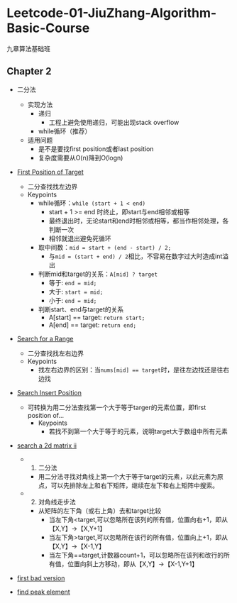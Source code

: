 # Leetcode-01-JiuZhang-Algorithm-Basic-Course
九章算法基础班

## Chapter 2

- 二分法
  - 实现方法
    - 递归
        - 工程上避免使用递归，可能出现stack overflow
    - while循环（推荐）
  - 适用问题
    - 是不是要找first position或者last position
    - 复杂度需要从O(n)降到O(logn)

- [First Position of Target](https://www.lintcode.com/problem/first-position-of-target/description)
  - 二分查找找左边界
  - Keypoints
    - while循环：`while (start + 1 < end)`
      - start + 1 >= end 时终止，即start与end相邻或相等
      - 最终退出时，无论start和end时相邻或相等，都当作相邻处理，各判断一次
      - 相邻就退出避免死循环
    - 取中间数：`mid = start + (end - start) / 2;`
      - 与`mid = (start + end) / 2`相比，不容易在数字过大时造成int溢出
    - 判断mid和target的关系：`A[mid] ? target`
      - 等于: `end = mid;`
      - 大于: `start = mid;`
      - 小于: `end = mid;`
    - 判断start、end与target的关系
      - A[start] == target: `return start;`
      - A[end] == target: `return end;`
            
- [Search for a Range](https://www.lintcode.com/problem/search-for-a-range/)
  - 二分查找找左右边界
  - Keypoints
    - 找左右边界的区别：当`nums[mid] == target`时，是往左边找还是往右边找
  
- [Search Insert Position](https://www.lintcode.com/problem/search-insert-position/description)
  - 可转换为用二分法查找第一个大于等于targer的元素位置，即first position of...
    - Keypoints
      - 若找不到第一个大于等于的元素，说明target大于数组中所有元素
  
- [search a 2d matrix ii](https://www.lintcode.com/problem/search-a-2d-matrix-ii/description)
  - 1. 二分法
    - 用二分法寻找对角线上第一个大于等于target的元素，以此元素为原点，可以先排除左上和右下矩阵，继续在左下和右上矩阵中搜索。
  - 2. 对角线走步法
    - 从矩阵的左下角（或右上角）去和target比较
      - 当左下角<target,可以忽略所在该列的所有值，位置向右+1，即从【X,Y】->【X,Y+1】
      - 当左下角>target,可以忽略所在该行的所有值，位置向上+1，即从【X,Y】->【X-1,Y】
      - 当左下角==target,计数器count+1，可以忽略所在该列和改行的所有值，位置向斜上方移动，即从【X,Y】->【X-1,Y+1】
 
- [first bad version](https://www.lintcode.com/problem/first-bad-version/description)

- [find peak element](https://www.lintcode.com/problem/find-peak-element/description)
